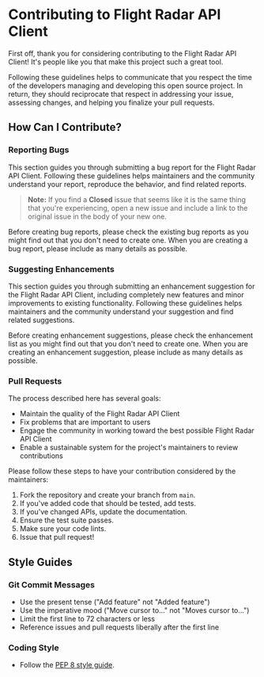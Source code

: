 # Contributing to Flight Radar API Client

First off, thank you for considering contributing to the Flight Radar API Client! It's people like you that make this project such a great tool.

Following these guidelines helps to communicate that you respect the time of the developers managing and developing this open source project. In return, they should reciprocate that respect in addressing your issue, assessing changes, and helping you finalize your pull requests.

## How Can I Contribute?

### Reporting Bugs

This section guides you through submitting a bug report for the Flight Radar API Client. Following these guidelines helps maintainers and the community understand your report, reproduce the behavior, and find related reports.

> **Note:** If you find a **Closed** issue that seems like it is the same thing that you're experiencing, open a new issue and include a link to the original issue in the body of your new one.

Before creating bug reports, please check the existing bug reports as you might find out that you don't need to create one. When you are creating a bug report, please include as many details as possible.

### Suggesting Enhancements

This section guides you through submitting an enhancement suggestion for the Flight Radar API Client, including completely new features and minor improvements to existing functionality. Following these guidelines helps maintainers and the community understand your suggestion and find related suggestions.

Before creating enhancement suggestions, please check the enhancement list as you might find out that you don't need to create one. When you are creating an enhancement suggestion, please include as many details as possible.

### Pull Requests

The process described here has several goals:

- Maintain the quality of the Flight Radar API Client
- Fix problems that are important to users
- Engage the community in working toward the best possible Flight Radar API Client
- Enable a sustainable system for the project's maintainers to review contributions

Please follow these steps to have your contribution considered by the maintainers:

1.  Fork the repository and create your branch from `main`.
2.  If you've added code that should be tested, add tests.
3.  If you've changed APIs, update the documentation.
4.  Ensure the test suite passes.
5.  Make sure your code lints.
6.  Issue that pull request!

## Style Guides

### Git Commit Messages

- Use the present tense ("Add feature" not "Added feature")
- Use the imperative mood ("Move cursor to..." not "Moves cursor to...")
- Limit the first line to 72 characters or less
- Reference issues and pull requests liberally after the first line

### Coding Style

- Follow the [PEP 8 style guide](https://www.python.org/dev/peps/pep-0008/).
